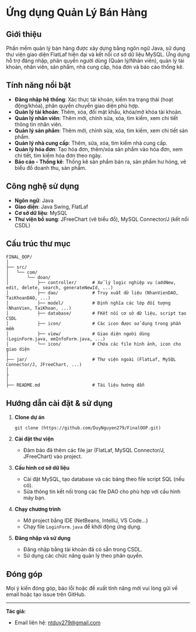 # Ứng dụng Quản Lý Bán Hàng

## Giới thiệu

Phần mềm quản lý bán hàng được xây dựng bằng ngôn ngữ Java, sử dụng thư viện giao diện FlatLaf hiện đại và kết nối cơ sở dữ liệu MySQL. Ứng dụng hỗ trợ đăng nhập, phân quyền người dùng (Quản lý/Nhân viên), quản lý tài khoản, nhân viên, sản phẩm, nhà cung cấp, hóa đơn và báo cáo thống kê.

## Tính năng nổi bật

- **Đăng nhập hệ thống**: Xác thực tài khoản, kiểm tra trạng thái (hoạt động/khóa), phân quyền chuyển giao diện phù hợp.
- **Quản lý tài khoản**: Thêm, xóa, đổi mật khẩu, khóa/mở khóa tài khoản.
- **Quản lý nhân viên**: Thêm mới, chỉnh sửa, xóa, tìm kiếm, xem chi tiết thông tin nhân viên.
- **Quản lý sản phẩm**: Thêm mới, chỉnh sửa, xóa, tìm kiếm, xem chi tiết sản phẩm.
- **Quản lý nhà cung cấp**: Thêm, sửa, xóa, tìm kiếm nhà cung cấp.
- **Quản lý hóa đơn**: Tạo hóa đơn, thêm/xóa sản phẩm vào hóa đơn, xem chi tiết, tìm kiếm hóa đơn theo ngày.
- **Báo cáo - Thống kê**: Thống kê sản phẩm bán ra, sản phẩm hư hỏng, vẽ biểu đồ doanh thu, sản phẩm.

## Công nghệ sử dụng

- **Ngôn ngữ**: Java
- **Giao diện**: Java Swing, FlatLaf
- **Cơ sở dữ liệu**: MySQL
- **Thư viện bổ sung**: JFreeChart (vẽ biểu đồ), MySQL Connector/J (kết nối CSDL)

## Cấu trúc thư mục

```
FINAL_OOP/
│
├── src/
│   └── com/
│       └── doan/
│           ├── controller/      # Xử lý logic nghiệp vụ (addNew, edit, delete, search, generateNewId, ...)
│           ├── dao/             # Truy xuất dữ liệu (NhanVienDAO, TaiKhoanDAO, ...)
│           ├── model/           # Định nghĩa các lớp đối tượng (NhanVien, TaiKhoan, ...)
│           ├── database/        # FKết nối cơ sở dữ liệu, script tạo CSDL
│           ├── icon/            # Các icon được sử dụng trong phần mềm
│           ├── view/            # Giao diện người dùng (LoginForm.java, emInfoForm.java, ...)
│           └── icon/            # Chứa các file hình ảnh, icon cho giao diện
│
├── jar/                         # Thư viện ngoài (FlatLaf, MySQL Connector/J, JFreeChart, ...)
│
├
│
├── README.md                    # Tài liệu hướng dẫn 
```

## Hướng dẫn cài đặt & sử dụng

1. **Clone dự án**
   ```
   git clone (https://github.com/DuyNguyen279/FinalOOP.git)
   ```

2. **Cài đặt thư viện**
   - Đảm bảo đã thêm các file jar (FlatLaf, MySQL Connector/J, JFreeChart) vào project.

3. **Cấu hình cơ sở dữ liệu**
   - Cài đặt MySQL, tạo database và các bảng theo file script SQL (nếu có).
   - Sửa thông tin kết nối trong các file DAO cho phù hợp với cấu hình máy bạn.

4. **Chạy chương trình**
   - Mở project bằng IDE (NetBeans, IntelliJ, VS Code...)
   - Chạy file `LoginForm.java` để khởi động ứng dụng.

5. **Đăng nhập và sử dụng**
   - Đăng nhập bằng tài khoản đã có sẵn trong CSDL.
   - Sử dụng các chức năng quản lý theo phân quyền.

## Đóng góp

Mọi ý kiến đóng góp, báo lỗi hoặc đề xuất tính năng mới vui lòng gửi về email hoặc tạo issue trên GitHub.

---

**Tác giả:**   
- Email liên hệ: ntduy279@gmail.com
